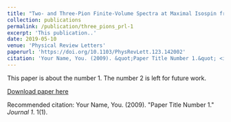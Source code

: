```yaml
---
title: "Two- and Three-Pion Finite-Volume Spectra at Maximal Isospin from Lattice QCD"
collection: publications
permalink: /publication/three_pions_prl-1
excerpt: 'This publication..'
date: 2019-05-10
venue: 'Physical Review Letters'
paperurl: 'https://doi.org/10.1103/PhysRevLett.123.142002'
citation: 'Your Name, You. (2009). &quot;Paper Title Number 1.&quot; <i>Journal 1</i>. 1(1).'
---
```

This paper is about the number 1. The number 2 is left for future work.

[Download paper here](http://academicpages.github.io/files/paper1.pdf)

Recommended citation: Your Name, You. (2009). "Paper Title Number 1." <i>Journal 1</i>. 1(1).
